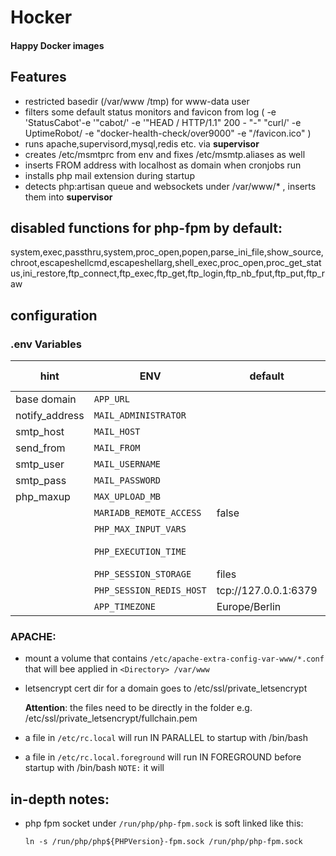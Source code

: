 Hocker
=====
#### Happy Docker images

## Features
* restricted basedir (/var/www /tmp) for www-data user
* filters some default status monitors and favicon from log ( -e 'StatusCabot'-e '"cabot/' -e '"HEAD / HTTP/1.1" 200 - "-" "curl/' -e UptimeRobot/ -e "docker-health-check/over9000" -e "/favicon.ico" )
* runs apache,supervisord,mysql,redis etc. via **supervisor**
* creates /etc/msmtprc from env and fixes /etc/msmtp.aliases as well
* inserts FROM address with localhost as domain when cronjobs run
* installs php mail extension during startup
* detects php:artisan queue and websockets under /var/www/* , inserts them into **supervisor**

## disabled functions for php-fpm by default:
system,exec,passthru,system,proc_open,popen,parse_ini_file,show_source,chroot,escapeshellcmd,escapeshellarg,shell_exec,proc_open,proc_get_status,ini_restore,ftp_connect,ftp_exec,ftp_get,ftp_login,ftp_nb_fput,ftp_put,ftp_raw

## configuration

### .env Variables

| hint | ENV | default | alt. Name | tested options |
|---|---|---|---|---|
| base domain    | `APP_URL`                | | | realdomain.tld |
| notify_address | `MAIL_ADMINISTRATOR`     | | | adminuser@notifydomain.tld |
| smtp_host | `MAIL_HOST`              | | | |
| send_from | `MAIL_FROM`              | | |
| smtp_user | `MAIL_USERNAME`          | | |
| smtp_pass | `MAIL_PASSWORD`          | | |
| php_maxup | `MAX_UPLOAD_MB`          | | | 128,256,512,2048 |
| | `MARIADB_REMOTE_ACCESS`  | false | | true , false |
| | `PHP_MAX_INPUT_VARS`     | | |8192 |
| | `PHP_EXECUTION_TIME`     | | | 30 ,60 , 600 ( cgi socket timeout@601s ) |
| | `PHP_SESSION_STORAGE`    | files | | files , redis |
| | `PHP_SESSION_REDIS_HOST` | tcp://127.0.0.1:6379 |  |
| | `APP_TIMEZONE`           | Europe/Berlin        | |
### APACHE:

*  mount a volume that contains `/etc/apache-extra-config-var-www/*.conf` that will bee applied in `<Directory> /var/www`

* letsencrypt cert dir for a domain goes to /etc/ssl/private_letsencrypt

  **Attention**: the files need to be directly in the folder e.g. /etc/ssl/private_letsencrypt/fullchain.pem

* a file in `/etc/rc.local` will run IN PARALLEL to startup with /bin/bash
* a file in `/etc/rc.local.foreground` will run IN FOREGROUND before startup with /bin/bash
  `NOTE:` it will  


## in-depth notes:
* php fpm socket under `/run/php/php-fpm.sock` is soft linked like this:

  `ln -s /run/php/php${PHPVersion}-fpm.sock /run/php/php-fpm.sock`
